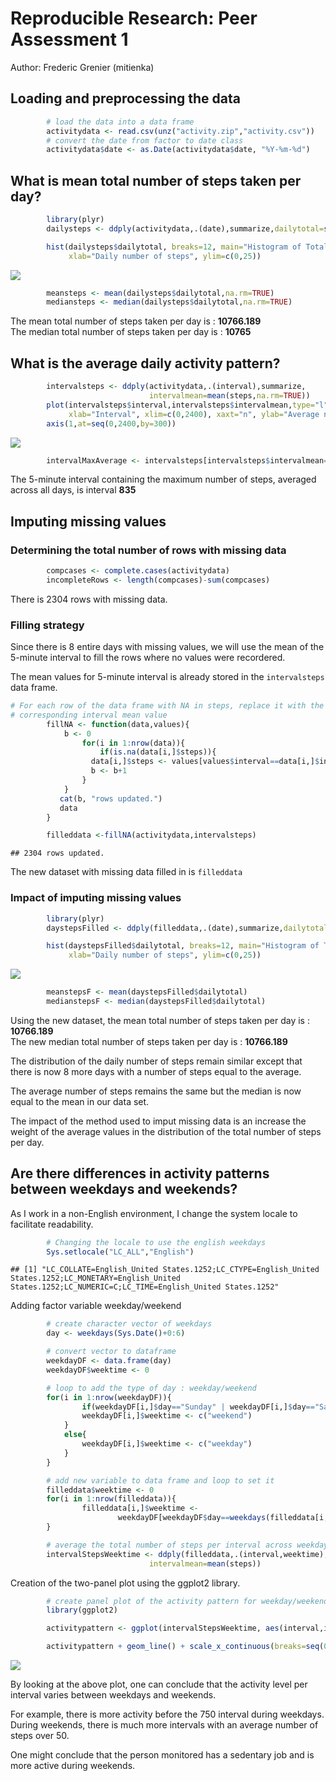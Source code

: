 # Reproducible Research: Peer Assessment 1
Author: Frederic Grenier (mitienka)  

## Loading and preprocessing the data  


```r
        # load the data into a data frame
        activitydata <- read.csv(unz("activity.zip","activity.csv"))
        # convert the date from factor to date class
        activitydata$date <- as.Date(activitydata$date, "%Y-%m-%d")
```

## What is mean total number of steps taken per day?  


```r
        library(plyr)
        dailysteps <- ddply(activitydata,.(date),summarize,dailytotal=sum(steps))

        hist(dailysteps$dailytotal, breaks=12, main="Histogram of Total number of steps taken each day", 
             xlab="Daily number of steps", ylim=c(0,25))        
```

![](PA1_template_files/figure-html/HistogramDailySteps-1.png) 

```r
        meansteps <- mean(dailysteps$dailytotal,na.rm=TRUE)
        mediansteps <- median(dailysteps$dailytotal,na.rm=TRUE)
```

  The mean total number of steps taken per day is : **10766.189**  
  The median total number of steps taken per day is : **10765**  

## What is the average daily activity pattern?  


```r
        intervalsteps <- ddply(activitydata,.(interval),summarize,
                               intervalmean=mean(steps,na.rm=TRUE))
        plot(intervalsteps$interval,intervalsteps$intervalmean,type="l",main="",
             xlab="Interval", xlim=c(0,2400), xaxt="n", ylab="Average number of steps")
        axis(1,at=seq(0,2400,by=300))
```

![](PA1_template_files/figure-html/DailyActivityPattern-1.png) 

```r
        intervalMaxAverage <- intervalsteps[intervalsteps$intervalmean==max(intervalsteps$intervalmean),]$interval
```

  The 5-minute interval containing the maximum number of steps, averaged across 
  all days, is interval **835**  


## Imputing missing values  

### Determining the total number of rows with missing data  

```r
        compcases <- complete.cases(activitydata)
        incompleteRows <- length(compcases)-sum(compcases)
```
  There is 2304 rows with missing data.

### Filling strategy  
Since there is 8 entire days with missing values, we will use the mean of the 
5-minute interval to fill the rows where no values were recordered.

The mean values for 5-minute interval is already stored in the `intervalsteps` data frame.


```r
# For each row of the data frame with NA in steps, replace it with the 
# corresponding interval mean value
        fillNA <- function(data,values){
            b <- 0
                for(i in 1:nrow(data)){
        	        if(is.na(data[i,]$steps)){
        		  data[i,]$steps <- values[values$interval==data[i,]$interval,]$intervalmean
        		  b <- b+1
        		}
        	}
           cat(b, "rows updated.")
           data
        }  

        filleddata <-fillNA(activitydata,intervalsteps)
```

```
## 2304 rows updated.
```

The new dataset with missing data filled in is `filleddata`  
  
### Impact of imputing missing values


```r
        library(plyr)
        daystepsFilled <- ddply(filleddata,.(date),summarize,dailytotal=sum(steps))

        hist(daystepsFilled$dailytotal, breaks=12, main="Histogram of Total number of steps taken each day", 
             xlab="Daily number of steps", ylim=c(0,25))        
```

![](PA1_template_files/figure-html/HistogramFilledValues-1.png) 

```r
        meanstepsF <- mean(daystepsFilled$dailytotal)
        medianstepsF <- median(daystepsFilled$dailytotal)
```
Using the new dataset, the mean total number of steps taken per day is : 
**10766.189**  
The new median total number of steps taken per day is : 
**10766.189**  
  
  
The distribution of the daily number of steps remain similar except that
there is now 8 more days with a number of steps equal to the average.  

The average number of steps remains the same but the median is now equal to the 
mean in our data set.  

The impact of the method used to imput missing data is an increase the weight of 
the average values in the distribution of the total number of steps per day.  
  
  
  
## Are there differences in activity patterns between weekdays and weekends?

As I work in a non-English environment, I change the system locale to facilitate 
readability.

```r
        # Changing the locale to use the english weekdays
        Sys.setlocale("LC_ALL","English")  
```

```
## [1] "LC_COLLATE=English_United States.1252;LC_CTYPE=English_United States.1252;LC_MONETARY=English_United States.1252;LC_NUMERIC=C;LC_TIME=English_United States.1252"
```

Adding factor variable weekday/weekend


```r
        # create character vector of weekdays
        day <- weekdays(Sys.Date()+0:6)  

        # convert vector to dataframe
        weekdayDF <- data.frame(day)
        weekdayDF$weektime <- 0

        # loop to add the type of day : weekday/weekend
        for(i in 1:nrow(weekdayDF)){
                if(weekdayDF[i,]$day=="Sunday" | weekdayDF[i,]$day=="Saturday"){
		        weekdayDF[i,]$weektime <- c("weekend")
	        }
	        else{
		        weekdayDF[i,]$weektime <- c("weekday")
	        }
        }

        # add new variable to data frame and loop to set it 
        filleddata$weektime <- 0
        for(i in 1:nrow(filleddata)){
                filleddata[i,]$weektime <- 
                        weekdayDF[weekdayDF$day==weekdays(filleddata[i,]$date),]$weektime
        }

        # average the total number of steps per interval across weekday/weekend
        intervalStepsWeektime <- ddply(filleddata,.(interval,weektime),summarize,
                               intervalmean=mean(steps))
```

Creation of the two-panel plot using the ggplot2 library.


```r
        # create panel plot of the activity pattern for weekday/weekend
        library(ggplot2)  

        activitypattern <- ggplot(intervalStepsWeektime, aes(interval,intervalmean))  

        activitypattern + geom_line() + scale_x_continuous(breaks=seq(0,2400,300)) + facet_wrap(~weektime,nrow=2) + labs(title="Activity pattern", y="Average number of steps", x="Interval")
```

![](PA1_template_files/figure-html/WeekdaysActivityPattern-1.png) 
  
By looking at the above plot, one can conclude that the activity level per 
interval varies between weekdays and weekends.

For example, there is more activity before the 750 interval during weekdays. During 
weekends, there is much more intervals with an average number of steps over 50.

One might conclude that the person monitored has a sedentary job and is more active 
during weekends.
